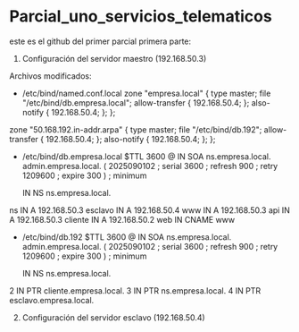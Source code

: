# Parcial_uno_servicios_telematicos
este es el github del primer parcial
primera parte:
1. Configuración del servidor maestro (192.168.50.3)

 Archivos modificados:
 - /etc/bind/named.conf.local
     zone "empresa.local" {
    type master;
    file "/etc/bind/db.empresa.local";
    allow-transfer { 192.168.50.4; };
    also-notify    { 192.168.50.4; };
};

zone "50.168.192.in-addr.arpa" {
    type master;
    file "/etc/bind/db.192";
    allow-transfer { 192.168.50.4; };
    also-notify    { 192.168.50.4; };
};

- /etc/bind/db.empresa.local
    $TTL 3600
@   IN SOA ns.empresa.local. admin.empresa.local. (
        2025090102 ; serial
        3600       ; refresh
        900        ; retry
        1209600    ; expire
        300 )      ; minimum

    IN NS ns.empresa.local.

ns      IN A 192.168.50.3
esclavo IN A 192.168.50.4
www     IN A 192.168.50.3
api     IN A 192.168.50.3
cliente IN A 192.168.50.2
web     IN CNAME www

- /etc/bind/db.192
    $TTL 3600
@   IN SOA ns.empresa.local. admin.empresa.local. (
        2025090102 ; serial
        3600       ; refresh
        900        ; retry
        1209600    ; expire
        300 )      ; minimum

    IN NS ns.empresa.local.

2 IN PTR cliente.empresa.local.
3 IN PTR ns.empresa.local.
4 IN PTR esclavo.empresa.local.

2. Configuración del servidor esclavo (192.168.50.4)

